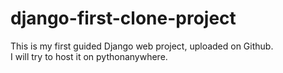 # django-first-clone-project
This is my first guided Django web project, uploaded on Github.    
I will try to host it on pythonanywhere.
